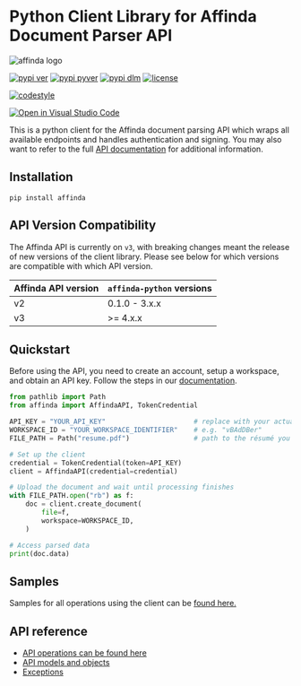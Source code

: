 # Python Client Library for Affinda Document Parser API

![affinda logo](https://api.affinda.com/static/documentation/affinda_logo_light.png)

[![pypi ver](https://img.shields.io/pypi/v/affinda)](https://pypi.org/project/affinda/)
[![pypi pyver](https://img.shields.io/pypi/pyversions/affinda)](https://pypi.org/affinda/)
[![pypi dlm](https://img.shields.io/pypi/dm/affinda)](https://pypi.org/project/affinda/)
[![license](https://img.shields.io/github/license/affinda/affinda-python)](https://choosealicense.com/licenses/mit/)

[![codestyle](https://img.shields.io/badge/code%20style-black-000000.svg)](https://github.com/psf/black)

[![Open in Visual Studio Code](https://open.vscode.dev/badges/open-in-vscode.svg)](https://open.vscode.dev/affinda/affinda-python)

This is a python client for the Affinda document parsing API which wraps all available endpoints
and handles authentication and signing. You may also want to refer to the full
[API documentation](https://api.affinda.com/docs) for additional information.

## Installation

```shell
pip install affinda
```

## API Version Compatibility

The Affinda API is currently on `v3`, with breaking changes meant the release of new versions of the client library.
Please see below for which versions are compatible with which API version.

| Affinda API version | `affinda-python` versions |
| ------------------- | ------------------------- |
| v2                  | 0.1.0 - 3.x.x             |
| v3                  | \>= 4.x.x                 |

## Quickstart

Before using the API, you need to create an account, setup a workspace, and obtain an API key. Follow the steps in our [documentation](https://docs.affinda.com/docs/getting-started-with-affinda).

```python
from pathlib import Path
from affinda import AffindaAPI, TokenCredential

API_KEY = "YOUR_API_KEY"                      # replace with your actual key
WORKSPACE_ID = "YOUR_WORKSPACE_IDENTIFIER"    # e.g. "vBAdDBer"
FILE_PATH = Path("resume.pdf")                # path to the résumé you want to parse

# Set up the client
credential = TokenCredential(token=API_KEY)
client = AffindaAPI(credential=credential)

# Upload the document and wait until processing finishes
with FILE_PATH.open("rb") as f:
    doc = client.create_document(
        file=f,
        workspace=WORKSPACE_ID,
    )

# Access parsed data
print(doc.data)
```

## Samples

Samples for all operations using the client can be [found here.](./docs/samples_python.md)

## API reference

-   [API operations can be found here](./docs/sync_operations.md)
-   [API models and objects](./docs/models.md)
-   [Exceptions](./docs/exceptions.md)
